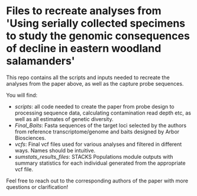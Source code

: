 # Files to recreate analyses from 'Using serially collected specimens to study the genomic consequences of decline in eastern woodland salamanders'

This repo contains all the scripts and inputs needed to recreate the analyses from the paper above, as well as the capture probe sequences.

You will find:
+ *scripts*: all code needed to create the paper from probe design to processing sequence data, calculating contamination read depth etc, as well as all estimates of genetic diversity.
+  *Final_Baits*: Fasta sequences of the target loci selected by the authors from reference transcriptome/genome and baits designed by Arbor Biosciences.
+  *vcfs*: Final vcf files used for various analyses and filtered in different ways. Names should be intuitive.
+  *sumstats_results_files*: STACKS Populations module outputs with summary statistics for each individual generated from the appropriate vcf file.

Feel free to reach out to the corresponding authors of the paper with more questions or clarification! 
